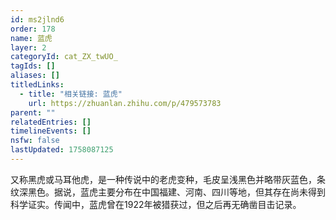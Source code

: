 ```yaml
---
id: ms2jlnd6
order: 178
name: 蓝虎
layer: 2
categoryId: cat_ZX_twUO_
tagIds: []
aliases: []
titledLinks:
  - title: "相关链接: 蓝虎"
    url: https://zhuanlan.zhihu.com/p/479573783
parent: ""
relatedEntries: []
timelineEvents: []
nsfw: false
lastUpdated: 1758087125
---
```


又称黑虎或马耳他虎，是一种传说中的老虎变种，毛皮呈浅黑色并略带灰蓝色，条纹深黑色。据说，蓝虎主要分布在中国福建、河南、四川等地，但其存在尚未得到科学证实。传闻中，蓝虎曾在1922年被猎获过，但之后再无确凿目击记录。